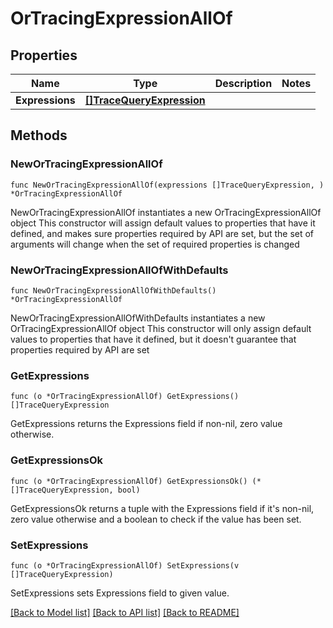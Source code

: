 # OrTracingExpressionAllOf

## Properties

Name | Type | Description | Notes
------------ | ------------- | ------------- | -------------
**Expressions** | [**[]TraceQueryExpression**](TraceQueryExpression.md) |  | 

## Methods

### NewOrTracingExpressionAllOf

`func NewOrTracingExpressionAllOf(expressions []TraceQueryExpression, ) *OrTracingExpressionAllOf`

NewOrTracingExpressionAllOf instantiates a new OrTracingExpressionAllOf object
This constructor will assign default values to properties that have it defined,
and makes sure properties required by API are set, but the set of arguments
will change when the set of required properties is changed

### NewOrTracingExpressionAllOfWithDefaults

`func NewOrTracingExpressionAllOfWithDefaults() *OrTracingExpressionAllOf`

NewOrTracingExpressionAllOfWithDefaults instantiates a new OrTracingExpressionAllOf object
This constructor will only assign default values to properties that have it defined,
but it doesn't guarantee that properties required by API are set

### GetExpressions

`func (o *OrTracingExpressionAllOf) GetExpressions() []TraceQueryExpression`

GetExpressions returns the Expressions field if non-nil, zero value otherwise.

### GetExpressionsOk

`func (o *OrTracingExpressionAllOf) GetExpressionsOk() (*[]TraceQueryExpression, bool)`

GetExpressionsOk returns a tuple with the Expressions field if it's non-nil, zero value otherwise
and a boolean to check if the value has been set.

### SetExpressions

`func (o *OrTracingExpressionAllOf) SetExpressions(v []TraceQueryExpression)`

SetExpressions sets Expressions field to given value.



[[Back to Model list]](../README.md#documentation-for-models) [[Back to API list]](../README.md#documentation-for-api-endpoints) [[Back to README]](../README.md)


